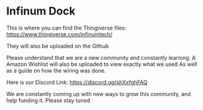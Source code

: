 # Infinum Dock

This is where you can find the Thingiverse files: https://www.thingiverse.com/infinumtech/

They will also be uploaded on the Github

Please understand that we are a new community and constantly learning. A Amazon Wishlist will also be uploaded to view exactly what we used
As well as a guide on how the wiring was done. 

Here is our Discord Link: https://discord.gg/shXxfghFAQ

We are constantly coming up with new ways to grow this community, and help funding it. Please stay tuned
